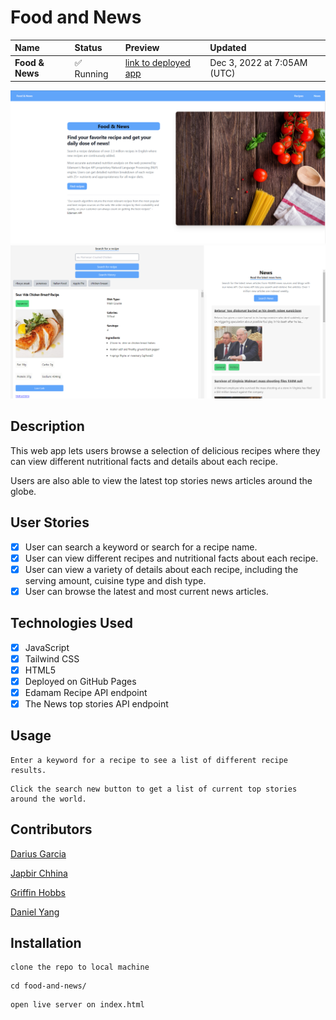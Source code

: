 # Food and News




| Name | Status | Preview | Updated |
| :--- | :----- | :------ | :------ |
| **Food & News** | ✅ Running  | [link to deployed app](https://dariusgarcia.github.io/food-and-news/) | Dec 3, 2022 at 7:05AM (UTC) |



![Screenshot of web app](./assets/images/homepage.png)
![Screenshot of web app](./assets/images/dashboard.png)

## Description

This web app lets users browse a selection of delicious recipes where they can view different nutritional facts and details about each recipe.

Users are also able to view the latest top stories news articles around the globe.

## User Stories

- [x] User can search a keyword or search for a recipe name.
- [x] User can view different recipes and nutritional facts about each recipe.
- [x] User can view a variety of details about each recipe, including the serving amount, cuisine type and dish type.
- [x] User can browse the latest and most current news articles.

## Technologies Used

- [x] JavaScript
- [x] Tailwind CSS
- [x] HTML5
- [x] Deployed on GitHub Pages
- [x] Edamam Recipe API endpoint
- [x] The News top stories API endpoint

## Usage

```
Enter a keyword for a recipe to see a list of different recipe results.
```

```
Click the search new button to get a list of current top stories around the world.
```

## Contributors

[Darius Garcia](https://github.com/dariusgarcia/)

[Japbir Chhina](https://github.com/japchhina)

[Griffin Hobbs](https://github.com/ffirgin)

[Daniel Yang](https://github.com/danielshang11)

## Installation

```
clone the repo to local machine
```

```
cd food-and-news/
```

```
open live server on index.html
```
